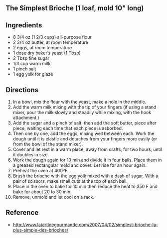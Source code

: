 ## The Simplest Brioche (1 loaf, mold 10" long)

## Ingredients
* 8 3/4 oz (1 2/3 cups) all-purpose flour
* 2 3/4 oz butter, at room temperature
* 2 eggs, at room temperature
* 1 dose dry baker’s yeast (1 Tbsp)
* 2 Tbsp fine sugar
* 1/3 cup warm milk
* 1 pinch salt
* 1 egg yolk for glaze

## Directions
1.  In a bowl, mix the flour with the yeast, make a hole in the middle.
2.  Add the warm milk mixing with the tip of your fingers (if using a stand mixer, pour the milk slowly and steadily while mixing, with the hook attachment.)
3.  Add the sugar and a pinch of salt, then add the soft butter, piece after piece, waiting each time that each piece is asborbed.
4.  Then one by one, add the eggs, mixing well between each. Work the dough until it is elastic and detaches from your fingers more easily (or from the bowl of the stand mixer).
5.  Cover and let rest in a warm place, away from drafts, for two hours, until it doubles in size.
6.  Work the dough again for 10 min and divide it in four balls. Place them in a greased rectangular mold and cover. Let rise for an hour again.
7.  Preheat the oven at 400ºF.
8.  Brush the brioche with the egg yolk mixed with a dash of sugar. With a pair of scissors, make small cuts at the top of each ball.
9.  Place in the oven to bake for 10 min then reduce the heat to 350 F and bake for about 20 to 30 min.
10.  Remove, unmold and let cool on a rack.

## Reference
* http://www.latartinegourmande.com/2007/04/02/simplest-brioche-la-plus-simple-des-brioches/
